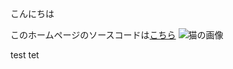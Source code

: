 こんにちは

このホームページのソースコードは[こちら](https://github.com//RN-Fut/SamplePages)
![猫の画像](https://sample.com/img/dog.png)

test tet